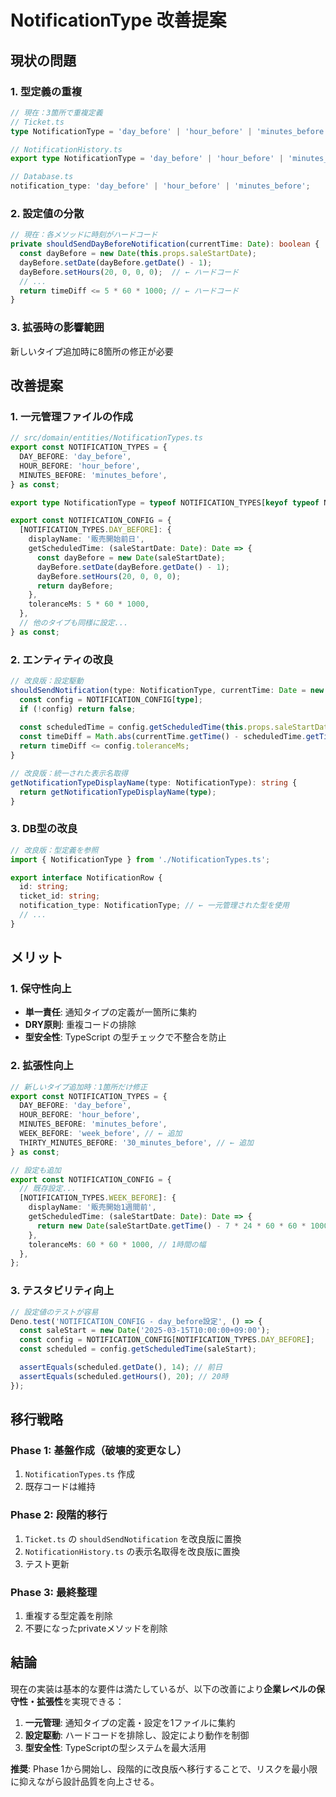 # NotificationType 改善提案

## 現状の問題

### 1. 型定義の重複

```typescript
// 現在：3箇所で重複定義
// Ticket.ts
type NotificationType = 'day_before' | 'hour_before' | 'minutes_before';

// NotificationHistory.ts
export type NotificationType = 'day_before' | 'hour_before' | 'minutes_before';

// Database.ts
notification_type: 'day_before' | 'hour_before' | 'minutes_before';
```

### 2. 設定値の分散

```typescript
// 現在：各メソッドに時刻がハードコード
private shouldSendDayBeforeNotification(currentTime: Date): boolean {
  const dayBefore = new Date(this.props.saleStartDate);
  dayBefore.setDate(dayBefore.getDate() - 1);
  dayBefore.setHours(20, 0, 0, 0);  // ← ハードコード
  // ...
  return timeDiff <= 5 * 60 * 1000; // ← ハードコード
}
```

### 3. 拡張時の影響範囲

新しいタイプ追加時に8箇所の修正が必要

## 改善提案

### 1. 一元管理ファイルの作成

```typescript
// src/domain/entities/NotificationTypes.ts
export const NOTIFICATION_TYPES = {
  DAY_BEFORE: 'day_before',
  HOUR_BEFORE: 'hour_before',
  MINUTES_BEFORE: 'minutes_before',
} as const;

export type NotificationType = typeof NOTIFICATION_TYPES[keyof typeof NOTIFICATION_TYPES];

export const NOTIFICATION_CONFIG = {
  [NOTIFICATION_TYPES.DAY_BEFORE]: {
    displayName: '販売開始前日',
    getScheduledTime: (saleStartDate: Date): Date => {
      const dayBefore = new Date(saleStartDate);
      dayBefore.setDate(dayBefore.getDate() - 1);
      dayBefore.setHours(20, 0, 0, 0);
      return dayBefore;
    },
    toleranceMs: 5 * 60 * 1000,
  },
  // 他のタイプも同様に設定...
} as const;
```

### 2. エンティティの改良

```typescript
// 改良版：設定駆動
shouldSendNotification(type: NotificationType, currentTime: Date = new Date()): boolean {
  const config = NOTIFICATION_CONFIG[type];
  if (!config) return false;
  
  const scheduledTime = config.getScheduledTime(this.props.saleStartDate);
  const timeDiff = Math.abs(currentTime.getTime() - scheduledTime.getTime());
  return timeDiff <= config.toleranceMs;
}

// 改良版：統一された表示名取得
getNotificationTypeDisplayName(type: NotificationType): string {
  return getNotificationTypeDisplayName(type);
}
```

### 3. DB型の改良

```typescript
// 改良版：型定義を参照
import { NotificationType } from './NotificationTypes.ts';

export interface NotificationRow {
  id: string;
  ticket_id: string;
  notification_type: NotificationType; // ← 一元管理された型を使用
  // ...
}
```

## メリット

### 1. 保守性向上

- **単一責任**: 通知タイプの定義が一箇所に集約
- **DRY原則**: 重複コードの排除
- **型安全性**: TypeScript の型チェックで不整合を防止

### 2. 拡張性向上

```typescript
// 新しいタイプ追加時：1箇所だけ修正
export const NOTIFICATION_TYPES = {
  DAY_BEFORE: 'day_before',
  HOUR_BEFORE: 'hour_before',
  MINUTES_BEFORE: 'minutes_before',
  WEEK_BEFORE: 'week_before', // ← 追加
  THIRTY_MINUTES_BEFORE: '30_minutes_before', // ← 追加
} as const;

// 設定も追加
export const NOTIFICATION_CONFIG = {
  // 既存設定...
  [NOTIFICATION_TYPES.WEEK_BEFORE]: {
    displayName: '販売開始1週間前',
    getScheduledTime: (saleStartDate: Date): Date => {
      return new Date(saleStartDate.getTime() - 7 * 24 * 60 * 60 * 1000);
    },
    toleranceMs: 60 * 60 * 1000, // 1時間の幅
  },
};
```

### 3. テスタビリティ向上

```typescript
// 設定値のテストが容易
Deno.test('NOTIFICATION_CONFIG - day_before設定', () => {
  const saleStart = new Date('2025-03-15T10:00:00+09:00');
  const config = NOTIFICATION_CONFIG[NOTIFICATION_TYPES.DAY_BEFORE];
  const scheduled = config.getScheduledTime(saleStart);

  assertEquals(scheduled.getDate(), 14); // 前日
  assertEquals(scheduled.getHours(), 20); // 20時
});
```

## 移行戦略

### Phase 1: 基盤作成（破壊的変更なし）

1. `NotificationTypes.ts` 作成
2. 既存コードは維持

### Phase 2: 段階的移行

1. `Ticket.ts` の `shouldSendNotification` を改良版に置換
2. `NotificationHistory.ts` の表示名取得を改良版に置換
3. テスト更新

### Phase 3: 最終整理

1. 重複する型定義を削除
2. 不要になったprivateメソッドを削除

## 結論

現在の実装は基本的な要件は満たしているが、以下の改善により**企業レベルの保守性・拡張性**を実現できる：

1. **一元管理**: 通知タイプの定義・設定を1ファイルに集約
2. **設定駆動**: ハードコードを排除し、設定により動作を制御
3. **型安全性**: TypeScriptの型システムを最大活用

**推奨**: Phase
1から開始し、段階的に改良版へ移行することで、リスクを最小限に抑えながら設計品質を向上させる。
